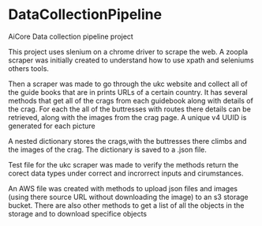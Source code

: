 # DataCollectionPipeline
AiCore Data collection pipeline project

This project uses slenium on a chrome driver to scrape the web.
A zoopla scraper was initially created to understand how to use xpath and seleniums others tools.

Then a scraper was made to go through the ukc website and collect all of the guide books that are in prints URLs of a certain country. It has several methods that get all of the crags from each guidebook along with details of the crag. For each the all of the buttresses with routes there details can be retrieved, along with the images from the crag page. A unique v4 UUID is generated for each picture

A nested dictionary stores the crags,with the buttresses there climbs and the images of the crag. The dictionary is saved to a .json file.

Test file for the ukc scraper was made to verify the methods return the corect data types under correct and incrorrect inputs and cirumstances.

An AWS file was created with methods to upload json files and images (using there source URL without downloading the image) to an s3 storage bucket. There are also other methods to get a list of all the objects in the storage and to download specifice objects 